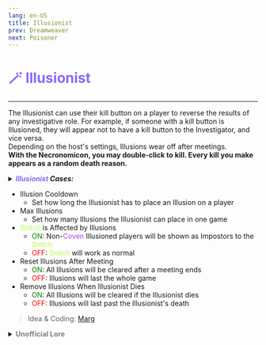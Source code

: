 ```yaml
---
lang: en-US
title: Illusionist
prev: Dreamweaver
next: Poisoner
---
```


# <font color="#8a68f5">🪄 <b>Illusionist</b></font> <Badge text="Trickery" type="tip" vertical="middle"/>
---

The Illusionist can use their kill button on a player to reverse the results of any investigative role. For example, if someone with a kill button is Illusioned, they will appear not to have a kill button to the Investigator, and vice versa.<br>Depending on the host's settings, Illusions wear off after meetings.<br><b>With the Necronomicon, you may double-click to kill. Every kill you make appears as a random death reason.</b>

<details>
<summary><i><b><font color="#8a68f5">Illusionist</font> Cases:</b></i></summary>

* Fortune Teller & Overseer
  * Non-<font color=#ac42f2>Coven</font> Illusioned: Appears as a random enabled <font color=#ac42f2>Coven</font> role
  * <font color=#ac42f2>Coven</font> Illusioned: Appears as a random enabled <font color=#8cffff>Crewmate</font> role
* Inspector & Oracle
  * Non-<font color=#ac42f2>Coven</font> Illusioned: Appears as <font color=#ac42f2>Coven</font>
  * <font color=#ac42f2>Coven</font> Illusioned: Appears as <font color=#8cffff>Crewmate</font>
* Investigator
  * Non-<font color=#ac42f2>Coven</font> Illusioned: Will always show that they have a kill button
  * <font color=#ac42f2>Coven</font> Illusioned: Will show that they do not have a kill button
* Psychic
  * Non-<font color=#ac42f2>Coven</font> Illusioned: Name is forced to be red
  * <font color=#ac42f2>Coven</font> Illusioned: Nothing changes
* Witness
  * Non-<font color=#ac42f2>Coven</font> Illusioned: Will always show that they have killed
  * <font color=#ac42f2>Coven</font> Illusioned: Will never show that they have killed

---

</details>

* Illusion Cooldown
  * Set how long the Illusionist has to place an Illusion on a player
* Max Illusions
  * Set how many Illusions the Illusionist can place in one game
* <font color=#b8fb4f>Snitch</font> is Affected by Illusions
  * <font color=green>ON</font>: Non-<font color=#ac42f2>Coven</font> Illusioned players will be shown as Impostors to the <font color=#b8fb4f>Snitch</font>
  * <font color=red>OFF</font>: <font color=#b8fb4f>Snitch</font> will work as normal
* Reset Illusions After Meeting
  * <font color=green>ON</font>: All Illusions will be cleared after a meeting ends
  * <font color=red>OFF</font>: Illusions will last the whole game
* Remove Illusions When Illusionist Dies
  * <font color=green>ON</font>: All Illusions will be cleared if the Illusionist dies
  * <font color=red>OFF</font>: Illusions will last past the Illusionist's death

> Idea & Coding: [Marg](https://github.com/MargaretTheFool)


<details>
<summary><b><font color=gray>Unofficial Lore</font></b></summary>

Placeholder: This role is a ROLE OH EM GOSH
> Submitted by: Member
</details>